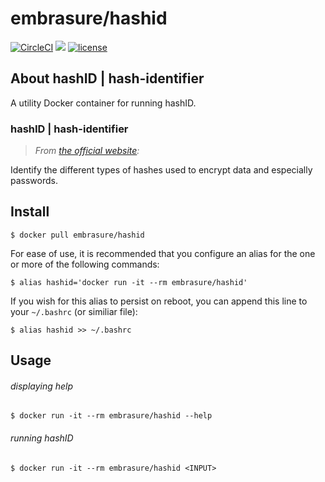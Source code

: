 # embrasure/hashid

[![CircleCI](https://circleci.com/gh/embrasure/hashid/tree/master.svg?style=svg)](https://circleci.com/gh/embrasure/hashid/tree/master) [![](https://imagelayers.io/badge/embrasure/hashid:latest.svg)](https://imagelayers.io/?images=embrasure/hashid:latest 'Get your own badge on imagelayers.io') [![license](https://img.shields.io/badge/license-MIT-blue.svg?style=plastic)]()

## About hashID | hash-identifier

A utility Docker container for running hashID.  

### hashID | hash-identifier

> *From [the official website](https://github.com/psypanda/hashID):*

Identify the different types of hashes used to encrypt data and especially passwords.

## Install

`$ docker pull embrasure/hashid`

For ease of use, it is recommended that you configure an alias for the one or more of the following commands:

`$ alias hashid='docker run -it --rm embrasure/hashid'`

If you wish for this alias to persist on reboot, you can append this line to your `~/.bashrc` (or similiar file):

`$ alias hashid >> ~/.bashrc`

## Usage

###### displaying help

`$ docker run -it --rm embrasure/hashid --help`

###### running hashID

`$ docker run -it --rm embrasure/hashid <INPUT>`
